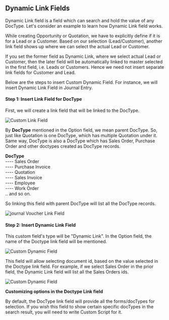 ## Dynamic Link Fields

Dynamic Link field is a field which can search and hold the value of any DocType. Let's consider an example to learn how Dynamic Link field works.

While creating Opportunity or Quotation, we have to explicitly define if it is for a Lead or a Customer. Based on our selection (Lead/Customer), another link field shows up where we can select the actual Lead or Customer.

If you set the former field as Dynamic Link, where we select actual Lead or Customer, then the later field will be automatically linked to master selected in the first field, i.e. Leads or Customers. Hence we need not insert separate link fields for Customer and Lead.

Below are the steps to insert Custom Dynamic Field. For instance, we will insert Dynamic Link Field in Journal Entry.

#### Step 1: Insert Link Field for DocType

First, we will create a link field that will be linked to the DocType.

![Custom Link Field](https://docs.erpnext.com/files/customize-dynamic-link-1.gif)

By **DocType** mentioned in the Option field, we mean parent DocType. So, just like Quotation is one DocType, which has multiple Quotation under it. Same way, DocType is also a DocType which has Sales Order, Purchase Order and other doctypes created as DocType records.

**DocType**  
\---- Sales Order  
\---- Purchase Invoice  
\---- Quotation  
\---- Sales Invoice  
\---- Employee  
\---- Work Order  
.. and so on.

So linking this field with parent DocType will list all the DocType records.

![journal Voucher Link Field](https://docs.erpnext.com/files/customize-dynamic-link.png)

#### Step 2: Insert Dynamic Link Field

This custom field's type will be "Dynamic Link". In the Option field, the name of the Doctype link field will be mentioned.

![Custom Dynamic Field](https://docs.erpnext.com/files/customize-dynamic-link-2.gif)

This field will allow selecting document id, based on the value selected in the Doctype link field. For example, if we select Sales Order in the prior field, the Dynamic Link field will list all the Sales Orders ids.

![Custom Dynamic Field](https://docs.erpnext.com/files/customize-dynamic-link-3.gif)

**Customizing options in the Doctype Link field**

By default, the DocType link field will provide all the forms/docTypes for selection. If you wish this field to show certain specific docTypes in the search result, you will need to write Custom Script for it.
